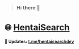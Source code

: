 > ### Hi there 👋
# 🌐 [HentaiSearch](https://hentaisearch.github.io)
#### 📢 Updates: [t.me/hentaisearchdev](https://t.me/hentaisearchdev)
